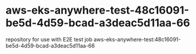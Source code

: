 # aws-eks-anywhere-test-48c16091-be5d-4d59-bcad-a3deac5d11aa-66
repository for use with E2E test job aws-eks-anywhere-test:48c16091-be5d-4d59-bcad-a3deac5d11aa-66
